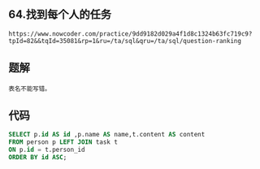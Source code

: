 ## 64.找到每个人的任务

```
https://www.nowcoder.com/practice/9dd9182d029a4f1d8c1324b63fc719c9?tpId=82&&tqId=35081&rp=1&ru=/ta/sql&qru=/ta/sql/question-ranking
```



## 题解

```
表名不能写错。
```



## 代码

```sql
SELECT p.id AS id ,p.name AS name,t.content AS content
FROM person p LEFT JOIN task t
ON p.id = t.person_id
ORDER BY id ASC;
```

